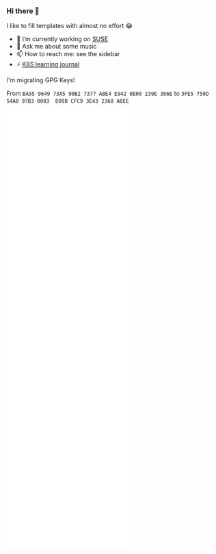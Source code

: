 ### Hi there 👋

I like to fill templates with almost no effort 😂

- 🔭 I’m currently working on [SUSE](http://suse.com/)
- 💬 Ask me about some music
- 📫 How to reach me: see the sidebar
- ⚡ [K8S learning journal](https://github.com/josegomezr/k8s-learning)

I'm migrating GPG Keys!

From `BA95 9649 73A5 90B2 7377 ABE4 E942 0E00 239E 386E` to `3FE5 750D 54A0 97B3 0083  D89B CFC9 3E43 2368 A0EE`

![Metrics](./github-metrics.svg)
